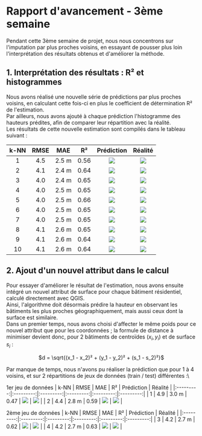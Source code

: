# Rapport d'avancement - 3ème semaine

Pendant cette 3ème semaine de projet, nous nous concentrons sur l'imputation par plus proches voisins, en essayant de pousser plus loin l'interprétation des résultats obtenus et d'améliorer la méthode.

## 1. Interprétation des résultats : R² et histogrammes

Nous avons réalisé une nouvelle série de prédictions par plus proches voisins, en calculant cette fois-ci en plus le coefficient de détermination R² de l'estimation.\
Par ailleurs, nous avons ajouté à chaque prédiction l'histogramme des hauteurs prédites, afin de comparer leur répartition avec la réalité.\
Les résultats de cette nouvelle estimation sont compilés dans le tableau suivant :

| k-NN | RMSE | MAE | R² | Prédiction | Réalité |
|:---------:|:---------:|:---------:|:---------:|:---------:|:---------:|
| 1 | 4.5 | 2.5 m | 0.56 | ![](./img/rv3_img1.png) | ![](./img/rv3_img0.png) |
| 2 | 4.1 | 2.4 m | 0.64 | ![](./img/rv3_img2.png) | ![](./img/rv3_img0.png) |
| 3 | 4.0 | 2.4 m | 0.65 | ![](./img/rv3_img3.png) | ![](./img/rv3_img0.png) |
| 4 | 4.0 | 2.5 m | 0.65 | ![](./img/rv3_img4.png) | ![](./img/rv3_img0.png) |
| 5 | 4.0 | 2.5 m | 0.66 | ![](./img/rv3_img5.png) | ![](./img/rv3_img0.png) |
| 6 | 4.0 | 2.5 m | 0.65 | ![](./img/rv3_img6.png) | ![](./img/rv3_img0.png) |
| 7 | 4.0 | 2.5 m | 0.65 | ![](./img/rv3_img7.png) | ![](./img/rv3_img0.png) |
| 8 | 4.1 | 2.6 m | 0.65 | ![](./img/rv3_img8.png) | ![](./img/rv3_img0.png) |
| 9 | 4.1 | 2.6 m | 0.64 | ![](./img/rv3_img9.png) | ![](./img/rv3_img0.png) |
| 10 | 4.1 | 2.6 m | 0.64 | ![](./img/rv3_img10.png) | ![](./img/rv3_img0.png) |


## 2. Ajout d'un nouvel attribut dans le calcul

Pour essayer d'améliorer le résultat de l'estimation, nous avons ensuite intégré un nouvel attribut de surface pour chaque bâtiment résidentiel, calculé directement avec QGIS.\
Ainsi, l'algorithme doit désormais prédire la hauteur en observant les bâtiments les plus proches géographiquement, mais aussi ceux dont la surface est similaire.\
Dans un premier temps, nous avons choisi d'affecter le même poids pour ce nouvel attribut que pour les coordonnées ; la formule de distance à minimiser devient donc, pour 2 bâtiments de centroïdes $(x_i, y_i)$ et de surface $s_i$ :
<p align="center">$d = \sqrt{(x_1 - x_2)² + (y_1 - y_2)² + (s_1 - s_2)²}$</p>

Par manque de temps, nous n'avons pu réaliser la prédiction que pour 1 à 4 voisins, et sur 2 répartitions de jeux de données (train / test) différentes :\

1er jeu de données
| k-NN | RMSE | MAE | R² | Prédiction | Réalité |
|:---------:|:---------:|:---------:|:---------:|:---------:|:---------:|
| 1 | 4.9 | 3.0 m | 0.47 | ![](./img/rv3_img12.png) | ![](./img/rv3_img11.png) |
| 2 | 4.4 | 2.8 m | 0.59 | ![](./img/rv3_img13.png) | ![](./img/rv3_img11.png) |

2ème jeu de données
| k-NN | RMSE | MAE | R² | Prédiction | Réalité |
|:---------:|:---------:|:---------:|:---------:|:---------:|:---------:|
| 3 | 4.2 | 2.7 m | 0.62 | ![](./img/rv3_img15.png) | ![](./img/rv3_img14.png) |
| 4 | 4.2 | 2.7 m | 0.63 | ![](./img/rv3_img16.png) | ![](./img/rv3_img14.png) |
